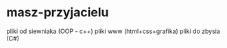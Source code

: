 # masz-przyjacielu
pliki od siewniaka (OOP - c++)
pliki www (html+css+grafika)
pliki do zbysia (C#)
